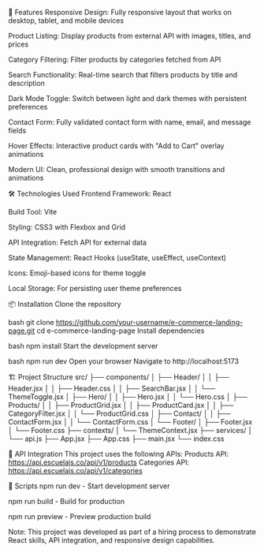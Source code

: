🌟 Features
Responsive Design: Fully responsive layout that works on desktop, tablet, and mobile devices

Product Listing: Display products from external API with images, titles, and prices

Category Filtering: Filter products by categories fetched from API

Search Functionality: Real-time search that filters products by title and description

Dark Mode Toggle: Switch between light and dark themes with persistent preferences

Contact Form: Fully validated contact form with name, email, and message fields

Hover Effects: Interactive product cards with "Add to Cart" overlay animations

Modern UI: Clean, professional design with smooth transitions and animations

🛠️ Technologies Used
Frontend Framework: React

Build Tool: Vite

Styling: CSS3 with Flexbox and Grid

API Integration: Fetch API for external data

State Management: React Hooks (useState, useEffect, useContext)

Icons: Emoji-based icons for theme toggle

Local Storage: For persisting user theme preferences

📦 Installation
Clone the repository

bash
git clone https://github.com/your-username/e-commerce-landing-page.git
cd e-commerce-landing-page
Install dependencies

bash
npm install
Start the development server

bash
npm run dev
Open your browser
Navigate to http://localhost:5173

🏗️ Project Structure
src/
├── components/
│   ├── Header/
│   │   ├── Header.jsx
│   │   ├── Header.css
│   │   ├── SearchBar.jsx
│   │   └── ThemeToggle.jsx
│   ├── Hero/
│   │   ├── Hero.jsx
│   │   └── Hero.css
│   ├── Products/
│   │   ├── ProductGrid.jsx
│   │   ├── ProductCard.jsx
│   │   ├── CategoryFilter.jsx
│   │   └── ProductGrid.css
│   ├── Contact/
│   │   ├── ContactForm.jsx
│   │   └── ContactForm.css
│   └── Footer/
│       ├── Footer.jsx
│       └── Footer.css
├── contexts/
│   └── ThemeContext.jsx
├── services/
│   └── api.js
├── App.jsx
├── App.css
├── main.jsx
└── index.css

🔌 API Integration
This project uses the following APIs:
Products API: https://api.escuelajs.co/api/v1/products
Categories API: https://api.escuelajs.co/api/v1/categories

📝 Scripts
npm run dev - Start development server

npm run build - Build for production

npm run preview - Preview production build

Note: This project was developed as part of a hiring process to demonstrate React skills, API integration, and responsive design capabilities.
